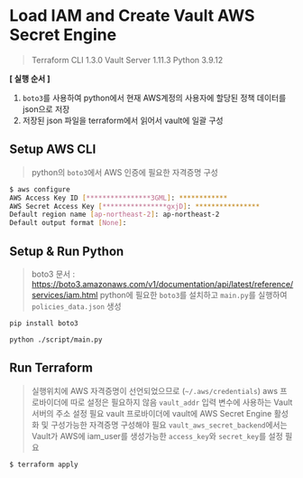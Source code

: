 # Load IAM and Create Vault AWS Secret Engine

> Terraform CLI 1.3.0
> Vault Server 1.11.3
> Python 3.9.12

**[ 실행 순서 ]**
1. `boto3`를 사용하여 python에서 현재 AWS계정의 사용자에 할당된 정책 데이터를 json으로 저장
2. 저장된 json 파일을 terraform에서 읽어서 vault에 일괄 구성

## Setup AWS CLI

> python의 `boto3`에서 AWS 인증에 필요한 자격증명 구성

```bash
$ aws configure
AWS Access Key ID [****************3GML]: ************
AWS Secret Access Key [****************gxjD]: ****************
Default region name [ap-northeast-2]: ap-northeast-2
Default output format [None]:
```

## Setup & Run Python

> boto3 문서 : <https://boto3.amazonaws.com/v1/documentation/api/latest/reference/services/iam.html>
> python에 필요한 `boto3`를 설치하고 `main.py`를 실행하여 `policies_data.json` 생성

```bash
pip install boto3
```

```bash
python ./script/main.py
```

## Run Terraform

> 실행위치에 AWS 자격증명이 선언되었으므로 (`~/.aws/credentials`) aws 프로바이더에 따로 설정은 필요하지 않음
> `vault_addr` 입력 변수에 사용하는 Vault 서버의 주소 설정 필요
> vault 프로바이더에 vault에 AWS Secret Engine 활성화 및 구성가능한 자격증명 구성해야 필요
> `vault_aws_secret_backend`에서는 Vault가 AWS에 iam_user를 생성가능한 `access_key`와 `secret_key`를 설정 필요

```bash
$ terraform apply
```